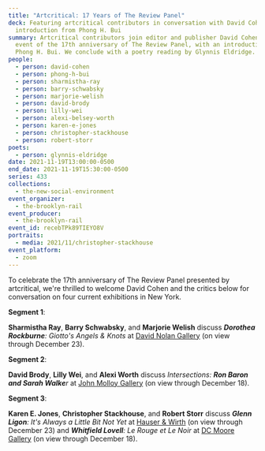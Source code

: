 ```yaml
---
title: "Artcritical: 17 Years of The Review Panel"
deck: Featuring artcritical contributors in conversation with David Cohen and an
  introduction from Phong H. Bui
summary: Artcritical contributors join editor and publisher David Cohen on the
  event of the 17th anniversary of The Review Panel, with an introduction from
  Phong H. Bui. We conclude with a poetry reading by Glynnis Eldridge.
people:
  - person: david-cohen
  - person: phong-h-bui
  - person: sharmistha-ray
  - person: barry-schwabsky
  - person: marjorie-welish
  - person: david-brody
  - person: lilly-wei
  - person: alexi-belsey-worth
  - person: karen-e-jones
  - person: christopher-stackhouse
  - person: robert-storr
poets:
  - person: glynnis-eldridge
date: 2021-11-19T13:00:00-0500
end_date: 2021-11-19T15:30:00-0500
series: 433
collections:
  - the-new-social-environment
event_organizer:
  - the-brooklyn-rail
event_producer:
  - the-brooklyn-rail
event_id: recebTPk89TIEYO8V
portraits:
  - media: 2021/11/christopher-stackhouse
event_platform:
  - zoom
---
```

To celebrate the 17th anniversary of The Review Panel presented by artcritical, we're thrilled to welcome David Cohen and the critics below for conversation on four current exhibitions in New York. 

**Segment 1**: 

**Sharmistha Ray**, **Barry Schwabsky**, and **Marjorie Welish** discuss ***Dorothea Rockburne**: Giotto's Angels & Knots* at [David Nolan Gallery](https://www.davidnolangallery.com/exhibitions/dorothea-rockburne-giottos-angels-knots) (on view through December 23).  

**Segment 2**: 

**David Brody**, **Lilly Wei**, and **Alexi Worth** discuss *Intersections: **Ron Baron and Sarah Walke**r* at [John Molloy Gallery](http://www.johnmolloygallery.com/intersections.html) (on view through December 18). 

**Segment 3**: 

**Karen E. Jones**, **Christopher Stackhouse**, and **Robert Storr** discuss ***Glenn Ligon**: It's Always a Little Bit Not Yet* at [Hauser & Wirth](https://www.hauserwirth.com/hauser-wirth-exhibitions/32891-glenn-ligon-its-always-a-little-bit-not-yet) (on view through December 23) and ***Whitfield Lovell**: Le Rouge et Le Noir* at [DC Moore Gallery](https://www.dcmooregallery.com/exhibitions/whitfield-lovell-le-rouge-et-le-noir) (on view through December 18).